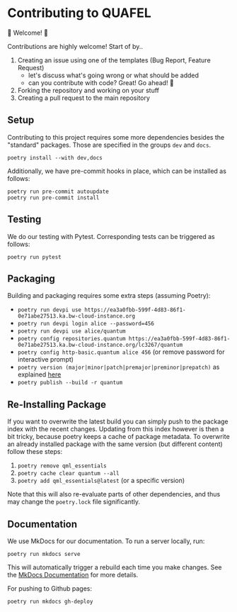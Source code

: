 # Contributing to QUAFEL

:tada: Welcome! :tada:

Contributions are highly welcome!
Start of by..
1. Creating an issue using one of the templates (Bug Report, Feature Request)
   - let's discuss what's going wrong or what should be added
   - can you contribute with code? Great! Go ahead! :rocket:
2. Forking the repository and working on your stuff
3. Creating a pull request to the main repository

## Setup

Contributing to this project requires some more dependencies besides the "standard" packages.
Those are specified in the groups `dev` and `docs`.
```
poetry install --with dev,docs
```

Additionally, we have pre-commit hooks in place, which can be installed as follows: 
```
poetry run pre-commit autoupdate
poetry run pre-commit install
```

## Testing

We do our testing with Pytest. Corresponding tests can be triggered as follows:
```
poetry run pytest
```

## Packaging

Building and packaging requires some extra steps (assuming Poetry):
- `poetry run devpi use https://ea3a0fbb-599f-4d83-86f1-0e71abe27513.ka.bw-cloud-instance.org`
- `poetry run devpi login alice --password=456`
- `poetry run devpi use alice/quantum`
- `poetry config repositories.quantum https://ea3a0fbb-599f-4d83-86f1-0e71abe27513.ka.bw-cloud-instance.org/lc3267/quantum`
- `poetry config http-basic.quantum alice 456` (or remove password for interactive prompt)
- `poetry version (major|minor|patch|premajor|preminor|prepatch)` as explained [here](https://python-poetry.org/docs/cli/#version)
- `poetry publish --build -r quantum`

## Re-Installing Package

If you want to overwrite the latest build you can simply push to the package index with the recent changes.
Updating from this index however is then a bit tricky, because poetry keeps a cache of package metadata.
To overwrite an already installed package with the same version (but different content) follow these steps:
1. `poetry remove qml_essentials`
2. `poetry cache clear quantum --all`
3. `poetry add qml_essentials@latest` (or a specific version)

Note that this will also re-evaluate parts of other dependencies, and thus may change the `poetry.lock` file significantly.

## Documentation

We use MkDocs for our documentation. To run a server locally, run:
```
poetry run mkdocs serve
```
This will automatically trigger a rebuild each time you make changes.
See the [MkDocs Documentation](https://cirkiters.github.io/qml-essentials/usage/) for more details.

For pushing to Github pages:
```
poetry run mkdocs gh-deploy
```